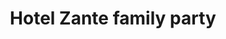 ---
background: "transparent"
logo: "_light"
display: "none"

dates: "30"
month: "MAY"
title: "Hotel Zante family party"
time: " 8:00 AM - 5:00 PM"
am: 2016-10-01T08:00:00+05:30
pm: 2016-10-01T05:00:00+05:30
time_icon: "fa fa-clock-o"
loc_icon: "fa fa-map-marker"
location: "ZAKYNTHOS, GREECE"
text: "Morbi accumsan ipsum velit. Nam nec tellus a odio tincidunt auctor a ornare odio. Sed non mauris itae erat conuat"
image: "/images/events/event/event1.jpg"
weight: "900"

---